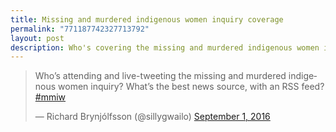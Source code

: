 ```yaml
---
title: Missing and murdered indigenous women inquiry coverage
permalink: "771187742327713792"
layout: post
description: Who's covering the missing and murdered indigenous women inquiry for social media?
---
```


<blockquote class="twitter-tweet" data-lang="en"><p lang="en" dir="ltr">Who’s attending and live-tweeting the missing and murdered indigenous women inquiry? What’s the best news source, with an RSS feed? <a href="https://twitter.com/hashtag/mmiw?src=hash">#mmiw</a></p>&mdash; Richard Brynjólfsson (@sillygwailo) <a href="https://twitter.com/sillygwailo/status/771187742327713792">September 1, 2016</a></blockquote> <script async src="//platform.twitter.com/widgets.js" charset="utf-8"></script>